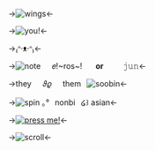 ->![wings](https://supplies.ju.mp/assets/images/tiny1/08de083f_original.gif?v=6a50b904)<-

->![you!](https://cdn.discordapp.com/attachments/1177788161926111235/1200673149562400800/Untitled11_20240127132534.png?ex=65c70902&is=65b49402&hm=77cefc4d0542eee3dca2fd304b4734856db0401859b5a0054faa6e64cf39ff85&)<-

->₍ᐢ·ᴥ·ᐢ₎<-

->![note](https://pixels.crd.co/assets/images/gallery68/cd89185b.gif?v=1987e5e0)⠀⠀𝑒!~ros~! ⠀⠀**or** ⠀⠀⠀𝚓𝚞𝚗<-

->they⠀⠀𝜗𝜚⠀⠀them⠀![soobin](https://nukocities.neocities.org/nuko/act/cat201.gif)<-

->![spin](https://pixels.crd.co/assets/images/gallery29/b8b5b6f3.gif?v=1987e5e0) ｡°⠀nonbi⠀໒꒱ asian<-

->[![press me!](https://literature.crd.co/assets/images/gallery01/0d96aca9.gif?v=0b76180b)](https://rentry.co/aengduu)<-

->![scroll](https://gifs4crds.carrd.co/assets/images/image10.gif?vca07fc73a)<-